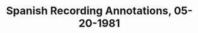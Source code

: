 ---
layout: manifest
title: Spanish Recording Annotations, 05-20-1981
manifest_name: spanish-recording-annotations

---